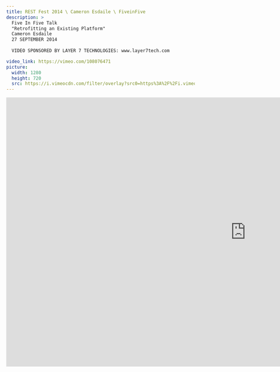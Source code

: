 ```yaml
---
title: REST Fest 2014 \ Cameron Esdaile \ FiveinFive
description: >
  Five In Five Talk
  "Retrofitting an Existing Platform"
  Cameron Esdaile
  27 SEPTEMBER 2014
  
  VIDEO SPONSORED BY LAYER 7 TECHNOLOGIES: www.layer7tech.com

video_link: https://vimeo.com/108076471
picture:
  width: 1280
  height: 720
  src: https://i.vimeocdn.com/filter/overlay?src0=https%3A%2F%2Fi.vimeocdn.com%2Fvideo%2F491689202_1280x720.jpg&src1=http%3A%2F%2Ff.vimeocdn.com%2Fp%2Fimages%2Fcrawler_play.png
---
```

<iframe src="https://player.vimeo.com/video/108076471?title=0&byline=0&portrait=0&badge=0&autopause=0&player_id=0" width="1280" height="720" frameborder="0" title="REST Fest 2014 \ Cameron Esdaile \ FiveinFive" webkitallowfullscreen mozallowfullscreen allowfullscreen></iframe>